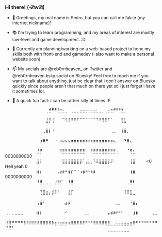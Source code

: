 ### Hi there! (֊⎚w⎚)

- 👋 Greetings, my real name is Pedro, but you can call me falcie (my internet nickname)!

- 📚 I'm trying to learn programming, and my areas of interest are mostly low-level and game development. :D

- 🔭 Currently am planning/working on a web-based project to hone my skills both with front-end and gamedev (i also want to make a personal website soon).

- 📫 My socials are @reb0rnheaven_ on Twitter and @reb0rnheaven.bsky.social on Bluesky! Feel free to reach me if you want to talk about anything, just be clear that i don't answer on Bluesky quickly since people aren't that much on there yet so i just forget i have it sometimes lol.

- 🧐 A quick fun fact: i can be rather silly at times :P

⠀⠀⠀⠀⠀⠀⠀⠀⠀⠀⠀⠀⠀⢀⣾⠿⠿⣷⣦⣀⠀⢀⣀⣀⣤⣤⣤⣤⣤⣄⣀⡀⢀⣤⣶⠿⠿⣷⡀⠀⠀⠀⠀⠀⠀⠀⠀⠀⠀⠀⠀⠀
⠀⠀⠀⠀⠀⠀⠀⠀⠀⠀⠀⠀⠀⣼⡟⢸⠀⠀⠉⠻⠿⠛⠛⠋⠉⠉⠉⠉⠉⠙⠛⠻⠿⠋⠁⠀⠀⢻⣧⠀⠀⠀⠀⠀⠀⠀⠀⠀⠀⠀⠀⠀
⠀⠀⠀⠀⠀⠀⠀⠀⠀⠀⠀⠀⢀⣿⡇⠘⠀⠀⠀⠀⠀⠀⠀⠀⠀⠀⠀⠀⠀⠀⠀⠀⠀⠀⢀⡀⠀⢸⣿⡀⠀⠀⠀⠀⠀⠀⠀⠀⠀⠀⠀⠀
⠀⠀⠀⠀⠀⠀⠀⠀⠀⠀⠀⣰⡿⠛⠀⠀⠐⢠⣦⣦⣦⣶⣶⣶⣶⣶⣶⣶⣶⣶⣶⣶⣶⣶⣶⣄⠀⠀⠙⣿⣄⠀⠀⠀⠀⠀⠀⠀⠀⠀⠀⠀
⠀⠀⠀⠀⠀⠀⠀⠀⠀⠀⣸⡟⠀⠀⠀⠀⠀⠸⣿⣿⣿⣿⣿⣿⣿⣿⠀⠸⣿⣿⣿⣿⣿⣿⣿⡇⡄⠀⠀⠈⢿⣆⠀⠀⠀⠀  0000000000⠀⠀⠀⠀⠀
⠀⠀⠀⠀⠀⠀⠀⠀⠀⠀⣿⠇⠀⠀⠀⠀⠀⠀⢻⣿⣿⣿⣿⣿⡿⠁⣼⣄⠙⠿⣿⣿⣿⡿⠟⠀⠀⠀⠀⠀⢸⣿⠀⠀⠀ <0 Hell yeah 0 
⠀⠀⠀⠀⠀⠀⠀⠀⠀⠀⣿⡆⠀⠀⠀⠀⠀⣴⡿⠛⢿⡏⠉⠈⠰⡿⠛⠻⡿⠀⠀⠀⠀⠀⠀⠀⠀⠀⠀⠀⢸⣿⠀⠀⠀⠀⠀ 0000000000⠀⠀⠀⠀⠀
⠀⠀⠀⠀⠀⠀⠀⠀⠀⠀⠸⣿⡀⢀⠀⠀⣸⣿⠁⠀⢸⣿⠀⠀⠀⠀⠀⠀⠀⠀⠀⠀⠀⠀⠀⠀⠀⠀⠀⢀⣿⠇⠀⠀⠀⠀⠀⠀⠀⠀⠀⠀
⠀⠀⠀⠀⠀⠀⠀⠀⠀⠀⠀⢙⣿⣶⡄⡾⠟⠃⠀⠀⣾⡏⠀⠀⠀⠀⠀⠀⠀⠀⠀⠀⠀⠀⠀⠀⠀⠀⠸⠿⣯⣀⠀⠀⠀⠀⠀⠀⠀⠀⠀⠀
⠀⠀⠀⠀⠀⠀⠀⠀⠀⠀⢠⣿⠃⠀⠀⠀⠀⠀⠀⣴⡿⠁⠀⠀⠀⠀⠀⠀⠀⠀⠀⠀⠀⠀⠀⢀⣀⠀⠀⠀⠘⣿⡄⠀⠀⠀⠀⠀⠀⠀⠀⠀
⢀⡀⡀⣀⣀⣀⠀⠀⠀⠀⣿⡇⠀⠀⠀⠀⠀⠀⠀⠊⠀⠀⠀⠀⠀⢀⣀⠀⠀⠀⠀⠀⠀⣤⣾⠿⠛⠃⠀⠀⠀⣸⣷⠀⠀⠀⠀⣀⣀⡀⡀⠀
⠺⠿⠛⠛⠛⠛⠿⠿⠿⠿⠿⠿⠿⠿⠿⠷⣶⢶⡶⡶⠶⠿⠿⠿⠿⠟⠛⠛⠻⠿⠿⠿⢿⣿⣀⣠⣤⣤⣤⣤⣶⠿⠛⠛⠛⠛⠛⠛⠛⠛⠻⠃
⠀⠀⠀⠀⠀⠀⠀⠀⠀⠀⠀⠀⠀⠀⠀⠀⠀⠀⠀⠀⠀⠀⠀⠀⠀⠀⠀⠀⠀⠀⠀⠀⠀⠉⠉⠉⠉⠉⠉⠉⠀⠀⠀⠀⠀⠀⠀⠀⠀⠀⠀⠀
